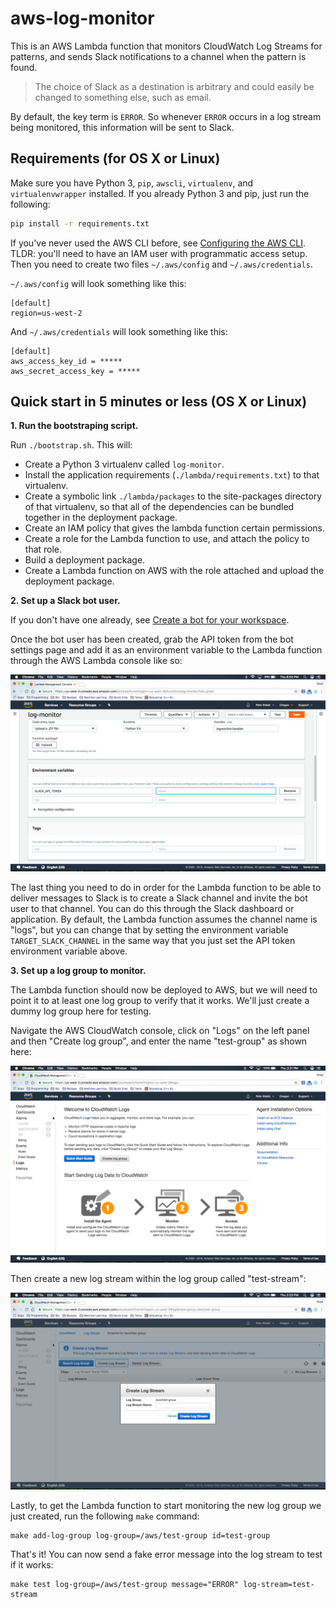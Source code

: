 # aws-log-monitor

This is an AWS Lambda function that monitors CloudWatch Log Streams for patterns,
and sends Slack notifications to a channel when the pattern is found.

> The choice of Slack as a destination is arbitrary and could easily be changed
to something else, such as email.

By default, the key term is `ERROR`.
So whenever `ERROR` occurs in a log stream being monitored, this information will be sent to Slack.

## Requirements (for OS X or Linux)

Make sure you have Python 3, `pip`, `awscli`, `virtualenv`, and `virtualenvwrapper`
installed. If you already Python 3 and pip, just run the following:

```bash
pip install -r requirements.txt
```

If you've never used the AWS CLI before, see
[Configuring the AWS CLI](https://docs.aws.amazon.com/cli/latest/userguide/cli-chap-getting-started.html).
TLDR: you'll need to have an IAM user with programmatic access setup. Then you need to create two
files `~/.aws/config` and `~/.aws/credentials`.

`~/.aws/config` will look something like this:

```
[default]
region=us-west-2
```

And `~/.aws/credentials` will look something like this:

```
[default]
aws_access_key_id = *****
aws_secret_access_key = *****
```

## Quick start in 5 minutes or less (OS X or Linux)

**1. Run the bootstraping script.**

Run `./bootstrap.sh`. This will:

- Create a Python 3 virtualenv called `log-monitor`.
- Install the application requirements (`./lambda/requirements.txt`) to that virtualenv.
- Create a symbolic link `./lambda/packages` to the site-packages directory of that virtualenv,
  so that all of the dependencies can be bundled together in the deployment package.
- Create an IAM policy that gives the lambda function certain permissions.
- Create a role for the Lambda function to use, and attach the policy to that role.
- Build a deployment package.
- Create a Lambda function on AWS with the role attached and upload the deployment package.

**2. Set up a Slack bot user.**

If you don't have one already, see
[Create a bot for your workspace](https://get.slack.help/hc/en-us/articles/115005265703-Create-a-bot-for-your-workspace).

Once the bot user has been created, grab the API token from the bot settings
page and add it as an environment variable to the Lambda function through the
AWS Lambda console like so:

![environment.png](https://github.com/epwalsh/aws-log-monitor/blob/master/.figures/environment.png)

The last thing you need to do in order for the Lambda function to be able to
deliver messages to Slack is to create a Slack channel and invite the bot user
to that channel. You can do this through the Slack dashboard or
application. By default, the Lambda function assumes the channel name is "logs",
but you can change that by setting the environment variable `TARGET_SLACK_CHANNEL`
in the same way that you just set the API token environment variable above.

**3. Set up a log group to monitor.**

The Lambda function should now be deployed to AWS, but we will need to point it to at least one
log group to verify that it works. We'll just create a dummy log group here for testing.

Navigate the AWS CloudWatch console, click on "Logs" on the left panel and then
"Create log group", and enter the name "test-group" as shown here:

![log-group.png](https://github.com/epwalsh/aws-log-monitor/blob/master/.figures/log-group.png)

Then create a new log stream within the log group called "test-stream":

![log-group.png](https://github.com/epwalsh/aws-log-monitor/blob/master/.figures/log-stream.png)

Lastly, to get the Lambda function to start monitoring the new log group we just created,
run the following `make` command:

```
make add-log-group log-group=/aws/test-group id=test-group
```

That's it! You can now send a fake error message into the log stream to test if it works:

```
make test log-group=/aws/test-group message="ERROR" log-stream=test-stream
```
